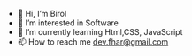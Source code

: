 - 👋 Hi, I’m Birol
- 👀 I’m interested in Software
- 🌱 I’m currently learning Html,CSS, JavaScript
- 📫 How to reach me dev.fhar@gmail.com

<!---
devfhar/devfhar is a ✨ special ✨ repository because its `README.md` (this file) appears on your GitHub profile.
You can click the Preview link to take a look at your changes.
--->
